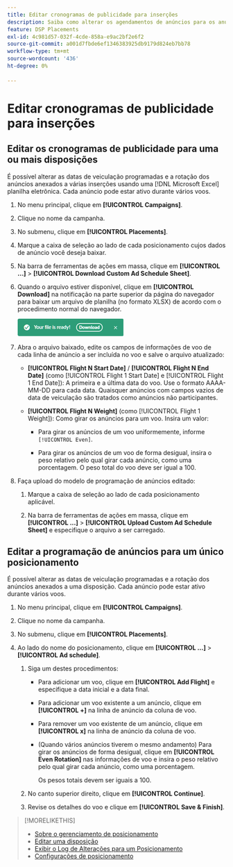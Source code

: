 ```yaml
---
title: Editar cronogramas de publicidade para inserções
description: Saiba como alterar os agendamentos de anúncios para os anúncios anexados a inserções.
feature: DSP Placements
exl-id: 4c981d57-032f-4cde-858a-e9ac2bf2e6f2
source-git-commit: a001d7fbde6ef1346383925db9179d824eb7bb78
workflow-type: tm+mt
source-wordcount: '436'
ht-degree: 0%

---
```


# Editar cronogramas de publicidade para inserções

## Editar os cronogramas de publicidade para uma ou mais disposições

É possível alterar as datas de veiculação programadas e a rotação dos anúncios anexados a várias inserções usando uma [!DNL Microsoft Excel] planilha eletrônica. Cada anúncio pode estar ativo durante vários voos.

1. No menu principal, clique em **[!UICONTROL Campaigns]**.

1. Clique no nome da campanha.

1. No submenu, clique em **[!UICONTROL Placements]**.

1. Marque a caixa de seleção ao lado de cada posicionamento cujos dados de anúncio você deseja baixar.

1. Na barra de ferramentas de ações em massa, clique em **[!UICONTROL ...]** > **[!UICONTROL Download Custom Ad Schedule Sheet]**.

1. Quando o arquivo estiver disponível, clique em **[!UICONTROL Download]** na notificação na parte superior da página do navegador para baixar um arquivo de planilha (no formato XLSX) de acordo com o procedimento normal do navegador.

   ![Notificação de Download pronto](/help/dsp/assets/download-ready.png "Notificação de Download pronto")

1. Abra o arquivo baixado, edite os campos de informações de voo de cada linha de anúncio a ser incluída no voo e salve o arquivo atualizado:

   * **[!UICONTROL Flight N Start Date]** / **[!UICONTROL Flight N End Date]** (como [!UICONTROL Flight 1 Start Date] e [!UICONTROL Flight 1 End Date]): A primeira e a última data do voo. Use o formato AAAA-MM-DD para cada data. Quaisquer anúncios com campos vazios de data de veiculação são tratados como anúncios não participantes.

   * **[!UICONTROL Flight N Weight]** (como [!UICONTROL Flight 1 Weight]): Como girar os anúncios para um voo. Insira um valor:

      * Para girar os anúncios de um voo uniformemente, informe `[!UICONTROL Even]`.

      * Para girar os anúncios de um voo de forma desigual, insira o peso relativo pelo qual girar cada anúncio, como uma porcentagem. O peso total do voo deve ser igual a 100.

1. Faça upload do modelo de programação de anúncios editado:

   1. Marque a caixa de seleção ao lado de cada posicionamento aplicável.

   1. Na barra de ferramentas de ações em massa, clique em **[!UICONTROL ...]** > **[!UICONTROL Upload Custom Ad Schedule Sheet]** e especifique o arquivo a ser carregado.

## Editar a programação de anúncios para um único posicionamento

<!-- Some placements don't have this option. Clarify which placement types aren't eligible -- just simple ad serving placements (PG ones seem okay)? And anything else? -->

É possível alterar as datas de veiculação programadas e a rotação dos anúncios anexados a uma disposição. Cada anúncio pode estar ativo durante vários voos.

1. No menu principal, clique em **[!UICONTROL Campaigns]**.

1. Clique no nome da campanha.

1. No submenu, clique em **[!UICONTROL Placements]**.

1. Ao lado do nome do posicionamento, clique em  **[!UICONTROL ...]** > **[!UICONTROL Ad schedule]**.

   1. Siga um destes procedimentos:

      * Para adicionar um voo, clique em **[!UICONTROL Add Flight]** e especifique a data inicial e a data final.

      * Para adicionar um voo existente a um anúncio, clique em **[!UICONTROL +]** na linha de anúncio da coluna de voo.

      * Para remover um voo existente de um anúncio, clique em **[!UICONTROL x]** na linha de anúncio da coluna de voo.

      * (Quando vários anúncios tiverem o mesmo andamento) Para girar os anúncios de forma desigual, clique em **[!UICONTROL Even Rotation]** nas informações de voo e insira o peso relativo pelo qual girar cada anúncio, como uma porcentagem.

        Os pesos totais devem ser iguais a 100.

   1. No canto superior direito, clique em **[!UICONTROL Continue]**.

   1. Revise os detalhes do voo e clique em **[!UICONTROL Save & Finish]**.

>[!MORELIKETHIS]
>
>* [Sobre o gerenciamento de posicionamento](placement-about.md)
>* [Editar uma disposição](placement-edit.md)
>* [Exibir o Log de Alterações para um Posicionamento](placement-change-log.md)
>* [Configurações de posicionamento](placement-settings.md)
